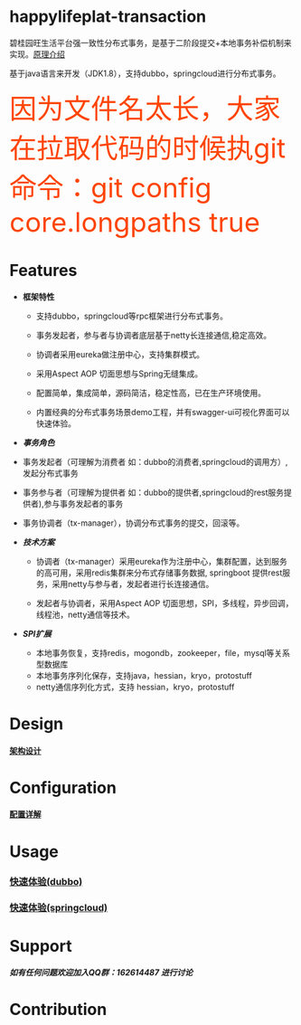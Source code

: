 happylifeplat-transaction
================

碧桂园旺生活平台强一致性分布式事务，是基于二阶段提交+本地事务补偿机制来实现。[原理介绍](http://www.hollischuang.com/archives/681)

基于java语言来开发（JDK1.8），支持dubbo，springcloud进行分布式事务。

<font color=#FF4500 size=20>因为文件名太长，大家在拉取代码的时候执git命令：git config core.longpaths true</font>

 # Features
 
  * **框架特性**
 
      * 支持dubbo，springcloud等rpc框架进行分布式事务。
      
      * 事务发起者，参与者与协调者底层基于netty长连接通信,稳定高效。
      
      * 协调者采用eureka做注册中心，支持集群模式。
 
      * 采用Aspect AOP 切面思想与Spring无缝集成。
 
      * 配置简单，集成简单，源码简洁，稳定性高，已在生产环境使用。
 
      * 内置经典的分布式事务场景demo工程，并有swagger-ui可视化界面可以快速体验。


 * ***事务角色***

  * 事务发起者（可理解为消费者 如：dubbo的消费者,springcloud的调用方）,发起分布式事务

  * 事务参与者（可理解为提供者 如：dubbo的提供者,springcloud的rest服务提供者),参与事务发起者的事务

  * 事务协调者（tx-manager），协调分布式事务的提交，回滚等。

 * ***技术方案***

   * 协调者（tx-manager）采用eureka作为注册中心，集群配置，达到服务的高可用，采用redis集群来分布式存储事务数据, springboot 提供rest服务，采用netty与参与者，发起者进行长连接通信。

   * 发起者与协调者，采用Aspect AOP 切面思想，SPI，多线程，异步回调，线程池，netty通信等技术。


 * ***SPI扩展***
     * 本地事务恢复，支持redis，mogondb，zookeeper，file，mysql等关系型数据库
     * 本地事务序列化保存，支持java，hessian，kryo，protostuff
     * netty通信序列化方式，支持 hessian，kryo，protostuff

# Design
 #### [架构设计](https://github.com/yu199195/happylifeplat-transaction/wiki/design)



#   Configuration

  
  ####  [配置详解](https://github.com/yu199195/happylifeplat-transaction/wiki/configuration%EF%BC%88%E9%85%8D%E7%BD%AE%E8%AF%A6%E8%A7%A3%EF%BC%89)
  

# Usage  

   ### [快速体验(dubbo)](https://github.com/yu199195/happylifeplat-transaction/wiki/quick-start-%EF%BC%88dubbo%EF%BC%89)

   ### [快速体验(springcloud)](https://github.com/yu199195/happylifeplat-transaction/wiki/quick-start-%EF%BC%88springcloud%EF%BC%89)

  

 # Support
   #####  如有任何问题欢迎加入QQ群：162614487 进行讨论
  

 # Contribution
